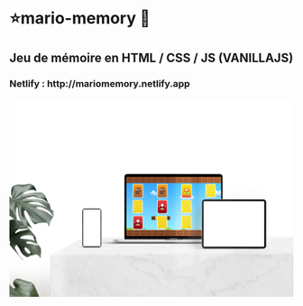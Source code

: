 # ⭐️mario-memory 🌈
<h2>Jeu de mémoire en HTML / CSS / JS (VANILLAJS)</h2>
<h3>Netlify : http://mariomemory.netlify.app</h3>
<img src='https://github.com/naodevtech/mario-memory/blob/master/assets/images/github.png' alt='assets' /> 
